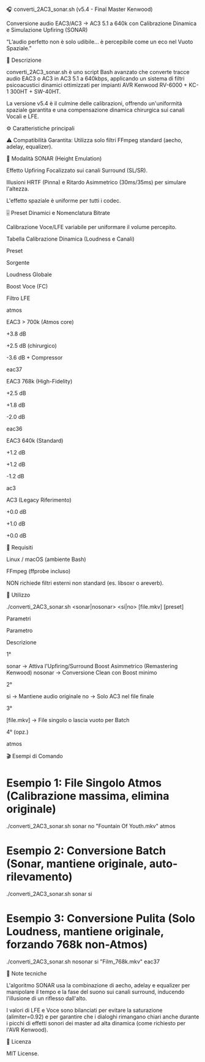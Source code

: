🎧 converti_2AC3_sonar.sh (v5.4 - Final Master Kenwood)

Conversione audio EAC3/AC3 → AC3 5.1 a 640k con Calibrazione Dinamica e Simulazione Upfiring (SONAR)

“L’audio perfetto non è solo udibile... è percepibile come un eco nel Vuoto Spaziale.”

🧠 Descrizione

converti_2AC3_sonar.sh è uno script Bash avanzato che converte tracce audio EAC3 o AC3 in AC3 5.1 a 640kbps, applicando un sistema di filtri psicoacustici dinamici ottimizzati per impianti AVR Kenwood RV-6000 + KC-1 300HT + SW-40HT.

La versione v5.4 è il culmine delle calibrazioni, offrendo un'uniformità spaziale garantita e una compensazione dinamica chirurgica sui canali Vocali e LFE.

⚙️ Caratteristiche principali

⚠️ Compatibilità Garantita: Utilizza solo filtri FFmpeg standard (aecho, adelay, equalizer).

🌊 Modalità SONAR (Height Emulation)

Effetto Upfiring Focalizzato sui canali Surround (SL/SR).

Illusioni HRTF (Pinna) e Ritardo Asimmetrico (30ms/35ms) per simulare l'altezza.

L'effetto spaziale è uniforme per tutti i codec.

🎚️ Preset Dinamici e Nomenclatura Bitrate

Calibrazione Voce/LFE variabile per uniformare il volume percepito.

Tabella Calibrazione Dinamica (Loudness e Canali)

Preset

Sorgente

Loudness Globale

Boost Voce (FC)

Filtro LFE

atmos

EAC3 > 700k (Atmos core)

+3.8 dB

+2.5 dB (chirurgico)

-3.6 dB + Compressor

eac37

EAC3 768k (High-Fidelity)

+2.5 dB

+1.8 dB

-2.0 dB

eac36

EAC3 640k (Standard)

+1.2 dB

+1.2 dB

-1.2 dB

ac3

AC3 (Legacy Riferimento)

+0.0 dB

+1.0 dB

+0.0 dB

🧩 Requisiti

Linux / macOS (ambiente Bash)

FFmpeg (ffprobe incluso)

NON richiede filtri esterni non standard (es. libsoxr o areverb).

🚀 Utilizzo

./converti_2AC3_sonar.sh <sonar|nosonar> <si|no> [file.mkv] [preset]


Parametri

Parametro

Descrizione

1°

sonar → Attiva l'Upfiring/Surround Boost Asimmetrico (Remastering Kenwood)
nosonar → Conversione Clean con Boost minimo

2°

si → Mantiene audio originale
no → Solo AC3 nel file finale

3°

[file.mkv] → File singolo o lascia vuoto per Batch

4° (opz.)

atmos

🎬 Esempi di Comando

# Esempio 1: File Singolo Atmos (Calibrazione massima, elimina originale)
./converti_2AC3_sonar.sh sonar no "Fountain Of Youth.mkv" atmos

# Esempio 2: Conversione Batch (Sonar, mantiene originale, auto-rilevamento)
./converti_2AC3_sonar.sh sonar si

# Esempio 3: Conversione Pulita (Solo Loudness, mantiene originale, forzando 768k non-Atmos)
./converti_2AC3_sonar.sh nosonar si "Film_768k.mkv" eac37


🧠 Note tecniche

L'algoritmo SONAR usa la combinazione di aecho, adelay e equalizer per manipolare il tempo e la fase del suono sui canali surround, inducendo l'illusione di un riflesso dall'alto.

I valori di LFE e Voce sono bilanciati per evitare la saturazione (alimiter=0.92) e per garantire che i dialoghi rimangano chiari anche durante i picchi di effetti sonori dei master ad alta dinamica (come richiesto per l'AVR Kenwood).

📜 Licenza

MIT License.